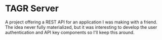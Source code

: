 # TAGR Server

A project offering a REST API for an application I was making with a friend. The idea
never fully materialized, but it was interesting to develop the user authentication and
API key components so I'll keep this around.

